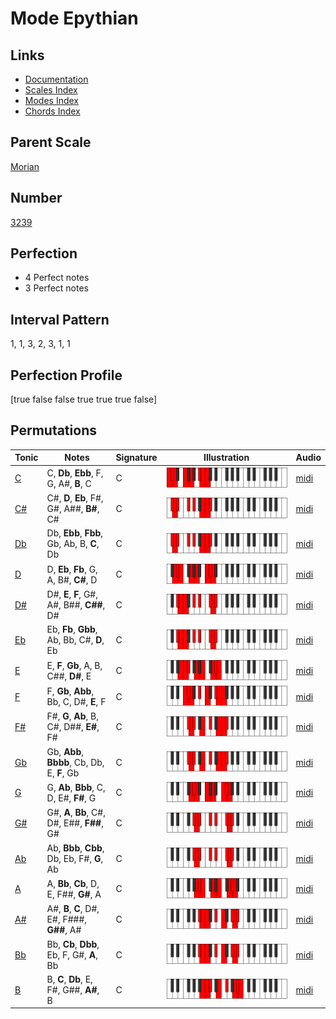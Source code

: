 # Mode Epythian

## Links

- [Documentation](index.md)
- [Scales Index](Scales.md)
- [Modes Index](Modes.md)
- [Chords Index](Chords.md)

## Parent Scale

[Morian](ScaleMorian.md)

## Number

[3239](https://ianring.com/musictheory/scales/3239)

## Perfection

- 4 Perfect notes
- 3 Perfect notes

## Interval Pattern

1, 1, 3, 2, 3, 1, 1

## Perfection Profile

[true false false true true true false]

## Permutations

| Tonic | Notes | Signature | Illustration | Audio |
|-------|-------|-----------|--------------|-------|
| [C](ModeCNaturalEpythian.md) | C, **Db**, **Ebb**, F, G, A#, **B**, C | C | ![CNaturalEpythian](ModeCNaturalEpythian.png) | [midi](https://github.com/edipermadi/music/blob/main/docs/ModeCNaturalEpythian.mid?raw=true) |
| [C#](ModeCSharpEpythian.md) | C#, **D**, **Eb**, F#, G#, A##, **B#**, C# | C | ![CSharpEpythian](ModeCSharpEpythian.png) | [midi](https://github.com/edipermadi/music/blob/main/docs/ModeCSharpEpythian.mid?raw=true) |
| [Db](ModeDFlatEpythian.md) | Db, **Ebb**, **Fbb**, Gb, Ab, B, **C**, Db | C | ![DFlatEpythian](ModeDFlatEpythian.png) | [midi](https://github.com/edipermadi/music/blob/main/docs/ModeDFlatEpythian.mid?raw=true) |
| [D](ModeDNaturalEpythian.md) | D, **Eb**, **Fb**, G, A, B#, **C#**, D | C | ![DNaturalEpythian](ModeDNaturalEpythian.png) | [midi](https://github.com/edipermadi/music/blob/main/docs/ModeDNaturalEpythian.mid?raw=true) |
| [D#](ModeDSharpEpythian.md) | D#, **E**, **F**, G#, A#, B##, **C##**, D# | C | ![DSharpEpythian](ModeDSharpEpythian.png) | [midi](https://github.com/edipermadi/music/blob/main/docs/ModeDSharpEpythian.mid?raw=true) |
| [Eb](ModeEFlatEpythian.md) | Eb, **Fb**, **Gbb**, Ab, Bb, C#, **D**, Eb | C | ![EFlatEpythian](ModeEFlatEpythian.png) | [midi](https://github.com/edipermadi/music/blob/main/docs/ModeEFlatEpythian.mid?raw=true) |
| [E](ModeENaturalEpythian.md) | E, **F**, **Gb**, A, B, C##, **D#**, E | C | ![ENaturalEpythian](ModeENaturalEpythian.png) | [midi](https://github.com/edipermadi/music/blob/main/docs/ModeENaturalEpythian.mid?raw=true) |
| [F](ModeFNaturalEpythian.md) | F, **Gb**, **Abb**, Bb, C, D#, **E**, F | C | ![FNaturalEpythian](ModeFNaturalEpythian.png) | [midi](https://github.com/edipermadi/music/blob/main/docs/ModeFNaturalEpythian.mid?raw=true) |
| [F#](ModeFSharpEpythian.md) | F#, **G**, **Ab**, B, C#, D##, **E#**, F# | C | ![FSharpEpythian](ModeFSharpEpythian.png) | [midi](https://github.com/edipermadi/music/blob/main/docs/ModeFSharpEpythian.mid?raw=true) |
| [Gb](ModeGFlatEpythian.md) | Gb, **Abb**, **Bbbb**, Cb, Db, E, **F**, Gb | C | ![GFlatEpythian](ModeGFlatEpythian.png) | [midi](https://github.com/edipermadi/music/blob/main/docs/ModeGFlatEpythian.mid?raw=true) |
| [G](ModeGNaturalEpythian.md) | G, **Ab**, **Bbb**, C, D, E#, **F#**, G | C | ![GNaturalEpythian](ModeGNaturalEpythian.png) | [midi](https://github.com/edipermadi/music/blob/main/docs/ModeGNaturalEpythian.mid?raw=true) |
| [G#](ModeGSharpEpythian.md) | G#, **A**, **Bb**, C#, D#, E##, **F##**, G# | C | ![GSharpEpythian](ModeGSharpEpythian.png) | [midi](https://github.com/edipermadi/music/blob/main/docs/ModeGSharpEpythian.mid?raw=true) |
| [Ab](ModeAFlatEpythian.md) | Ab, **Bbb**, **Cbb**, Db, Eb, F#, **G**, Ab | C | ![AFlatEpythian](ModeAFlatEpythian.png) | [midi](https://github.com/edipermadi/music/blob/main/docs/ModeAFlatEpythian.mid?raw=true) |
| [A](ModeANaturalEpythian.md) | A, **Bb**, **Cb**, D, E, F##, **G#**, A | C | ![ANaturalEpythian](ModeANaturalEpythian.png) | [midi](https://github.com/edipermadi/music/blob/main/docs/ModeANaturalEpythian.mid?raw=true) |
| [A#](ModeASharpEpythian.md) | A#, **B**, **C**, D#, E#, F###, **G##**, A# | C | ![ASharpEpythian](ModeASharpEpythian.png) | [midi](https://github.com/edipermadi/music/blob/main/docs/ModeASharpEpythian.mid?raw=true) |
| [Bb](ModeBFlatEpythian.md) | Bb, **Cb**, **Dbb**, Eb, F, G#, **A**, Bb | C | ![BFlatEpythian](ModeBFlatEpythian.png) | [midi](https://github.com/edipermadi/music/blob/main/docs/ModeBFlatEpythian.mid?raw=true) |
| [B](ModeBNaturalEpythian.md) | B, **C**, **Db**, E, F#, G##, **A#**, B | C | ![BNaturalEpythian](ModeBNaturalEpythian.png) | [midi](https://github.com/edipermadi/music/blob/main/docs/ModeBNaturalEpythian.mid?raw=true) |

